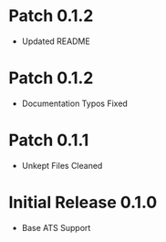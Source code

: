 # Patch 0.1.2
* Updated README
	
# Patch 0.1.2
* Documentation Typos Fixed
	
# Patch 0.1.1
* Unkept Files Cleaned	
	
# Initial Release 0.1.0
* Base ATS Support	
